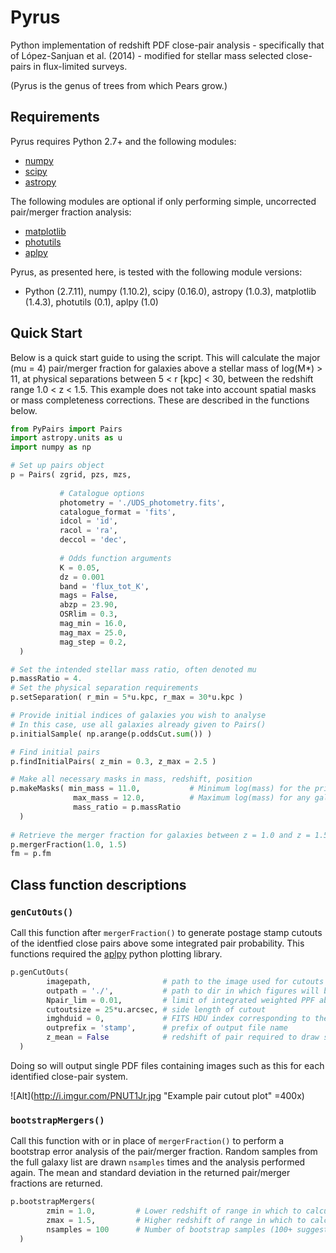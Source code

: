 # Pyrus
Python implementation of redshift PDF close-pair analysis - specifically that of López-Sanjuan et al. (2014) - modified for stellar mass selected close-pairs in flux-limited surveys.

(Pyrus is the genus of trees from which Pears grow.)

## Requirements
Pyrus requires Python 2.7+ and the following modules:
* [numpy](http://www.numpy.org)
* [scipy](http://www.scipy.org)
* [astropy](http://www.astropy.org)

The following modules are optional if only performing simple, uncorrected pair/merger fraction analysis:
* [matplotlib](http://matplotlib.org)
* [photutils](http://photutils.readthedocs.org/en/latest/)
* [aplpy](https://aplpy.github.io/)

Pyrus, as presented here, is tested with the following module versions:
* Python (2.7.11), numpy (1.10.2), scipy (0.16.0), astropy (1.0.3), matplotlib (1.4.3), photutils (0.1), aplpy (1.0)

## Quick Start
Below is a quick start guide to using the script. This will calculate the major (mu = 4) pair/merger fraction for galaxies above a stellar mass of log(M*) > 11, at physical separations between 5 < r [kpc] < 30, between the redshift range 1.0 < z < 1.5. This example does not take into account spatial masks or mass completeness corrections. These are described in the functions below.

```python
from PyPairs import Pairs
import astropy.units as u
import numpy as np

# Set up pairs object
p = Pairs( zgrid, pzs, mzs,
           
           # Catalogue options
           photometry = './UDS_photometry.fits',
           catalogue_format = 'fits',
           idcol = 'id',
           racol = 'ra',
           deccol = 'dec',
           
           # Odds function arguments
           K = 0.05,
           dz = 0.001
           band = 'flux_tot_K',
           mags = False,
           abzp = 23.90,
           OSRlim = 0.3,
           mag_min = 16.0,
           mag_max = 25.0,
           mag_step = 0.2,
  )

# Set the intended stellar mass ratio, often denoted mu
p.massRatio = 4.
# Set the physical separation requirements
p.setSeparation( r_min = 5*u.kpc, r_max = 30*u.kpc )

# Provide initial indices of galaxies you wish to analyse
# In this case, use all galaxies already given to Pairs()
p.initialSample( np.arange(p.oddsCut.sum()) )

# Find initial pairs
p.findInitialPairs( z_min = 0.3, z_max = 2.5 )

# Make all necessary masks in mass, redshift, position
p.makeMasks( min_mass = 11.0,           # Minimum log(mass) for the primary sample
              max_mass = 12.0,          # Maximum log(mass) for any galaxy
              mass_ratio = p.massRatio
  )
  
# Retrieve the merger fraction for galaxies between z = 1.0 and z = 1.5
p.mergerFraction(1.0, 1.5)
fm = p.fm
```
## Class function descriptions

### `genCutOuts()`
Call this function after `mergerFraction()` to generate postage stamp cutouts of the identfied close pairs above some integrated pair probability. This functions required the [aplpy](https://aplpy.github.io/) python plotting library.

```python
p.genCutOuts(
        imagepath,                # path to the image used for cutouts
        outpath = './',           # path to dir in which figures will be saved
        Npair_lim = 0.01,         # limit of integrated weighted PPF above which to select pairs
        cutoutsize = 25*u.arcsec, # side length of cutout
        imghduid = 0,             # FITS HDU index corresponding to the image data
        outprefix = 'stamp',      # prefix of output file name
        z_mean = False            # redshift of pair required to draw search area
  )
```
Doing so will output single PDF files containing images such as this for each identified close-pair system.

![Alt](http://i.imgur.com/PNUT1Jr.jpg "Example pair cutout plot" =400x)

### `bootstrapMergers()`
Call this function with or in place of `mergerFraction()` to perform a bootstrap error analysis of the pair/merger fraction. Random samples from the full galaxy list are drawn `nsamples` times and the analysis performed again. The mean and standard deviation in the returned pair/merger fractions are returned.

```python
p.bootstrapMergers(
        zmin = 1.0,         # Lower redshift of range in which to calculate fm
        zmax = 1.5,         # Higher redshift of range in which to calculate fm
        nsamples = 100      # Number of bootstrap samples (100+ suggested)
  )
```